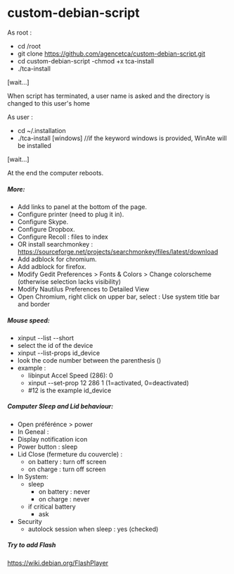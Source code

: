 # custom-debian-script

As root : 

- cd /root
- git clone https://github.com/agencetca/custom-debian-script.git
- cd custom-debian-script
-chmod +x tca-install
- ./tca-install

[wait...]

When script has terminated, a user name is asked and the directory is changed to this user's home

As user :

  - cd ~/.installation
  - ./tca-install [windows] //if the keyword windows is provided, WinAte will be installed
  
[wait...]

At the end the computer reboots.

##### More:
- Add links to panel at the bottom of the page.
- Configure printer (need to plug it in).
- Configure Skype.
- Configure Dropbox.
- Configure Recoll : files to index
- OR install searchmonkey : https://sourceforge.net/projects/searchmonkey/files/latest/download
- Add adblock for chromium.
- Add adblock for firefox.
- Modify Gedit Preferences > Fonts & Colors > Change colorscheme (otherwise selection lacks visibility)
- Modify Nautilus Preferences to Detailed View
- Open Chromium, right click on upper bar, select : Use system title bar and border

##### Mouse speed:
- xinput --list --short
- select the id of the device
- xinput --list-props id_device
- look the code number between the parenthesis ()
- example : 
  - libinput Accel Speed (286):	0
  - xinput --set-prop 12 286 1 (1=activated, 0=deactivated)
  - #12 is the example id_device
  
##### Computer Sleep and Lid behaviour:
- Open préférénce > power
- In Geneal :
- Display notification icon
- Power button : sleep
- Lid Close (fermeture du couvercle) : 
  - on battery : turn off screen
  - on charge : turn off screen
- In System:
  - sleep
    - on battery : never
    - on charge : never
  - if critical battery
    - ask
- Security
  - autolock session when sleep : yes (checked)
  
##### Try to add Flash
https://wiki.debian.org/FlashPlayer
  
